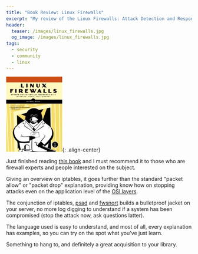 ```yaml
---
title: "Book Review: Linux Firewalls"
excerpt: "My review of the Linux Firewalls: Attack Detection and Response book, written by Michael Rash."
header:
  teaser: /images/linux_firewalls.jpg
  og_image: /images/linux_firewalls.jpg
tags:
  - security
  - community
  - linux
---
```


![linux_firewalls](/images/linux_firewalls.jpg){: .align-center}

Just finished reading [this book](http://cipherdyne.org/LinuxFirewalls/) and I must recommend it to those who are firewall experts and people interested on the subject.

Giving an overview on iptables, it goes further than the standard "packet allow" or "packet drop" explanation, providing know how on stopping attacks even on the application level of the [OSI layers](http://en.wikipedia.org/wiki/OSI_model).

The conjunction of iptables, [psad](http://cipherdyne.org/psad/) and [fwsnort](http://cipherdyne.org/fwsnort/) builds a bulletproof jacket on your server, no more log digging to understand if a system has been compromised (stop the attack now, ask questions latter).

The language used is easy to understand, and most of all, every explanation has examples, so you can try on the spot what you've just learn.

Something to hang to, and definitely a great acquisition to your library.
